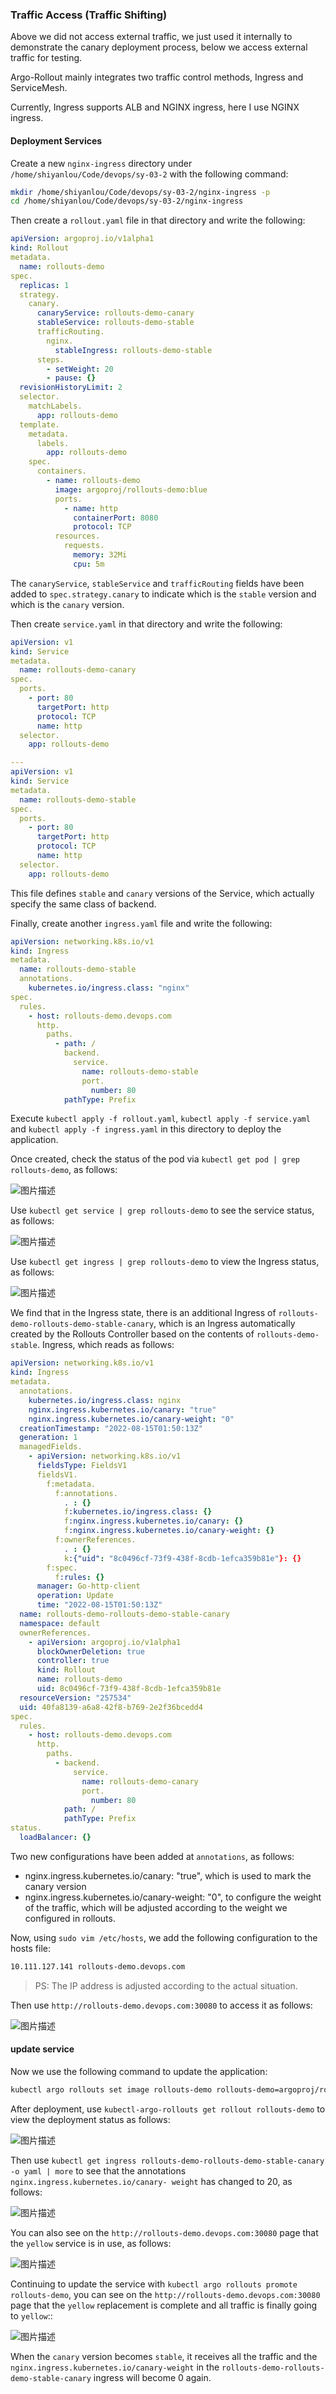 ### Traffic Access (Traffic Shifting)

Above we did not access external traffic, we just used it internally to demonstrate the canary deployment process, below we access external traffic for testing.

Argo-Rollout mainly integrates two traffic control methods, Ingress and ServiceMesh.

Currently, Ingress supports ALB and NGINX ingress, here I use NGINX ingress.

#### Deployment Services

Create a new `nginx-ingress` directory under `/home/shiyanlou/Code/devops/sy-03-2` with the following command:

```bash
mkdir /home/shiyanlou/Code/devops/sy-03-2/nginx-ingress -p
cd /home/shiyanlou/Code/devops/sy-03-2/nginx-ingress
```

Then create a `rollout.yaml` file in that directory and write the following:

```yaml
apiVersion: argoproj.io/v1alpha1
kind: Rollout
metadata.
  name: rollouts-demo
spec.
  replicas: 1
  strategy.
    canary.
      canaryService: rollouts-demo-canary
      stableService: rollouts-demo-stable
      trafficRouting.
        nginx.
          stableIngress: rollouts-demo-stable
      steps.
        - setWeight: 20
        - pause: {}
  revisionHistoryLimit: 2
  selector.
    matchLabels.
      app: rollouts-demo
  template.
    metadata.
      labels.
        app: rollouts-demo
    spec.
      containers.
        - name: rollouts-demo
          image: argoproj/rollouts-demo:blue
          ports.
            - name: http
              containerPort: 8080
              protocol: TCP
          resources.
            requests.
              memory: 32Mi
              cpu: 5m
```

The `canaryService`, `stableService` and `trafficRouting` fields have been added to `spec.strategy.canary` to indicate which is the `stable` version and which is the `canary` version.

Then create `service.yaml` in that directory and write the following:

```yaml
apiVersion: v1
kind: Service
metadata.
  name: rollouts-demo-canary
spec.
  ports.
    - port: 80
      targetPort: http
      protocol: TCP
      name: http
  selector.
    app: rollouts-demo

---
apiVersion: v1
kind: Service
metadata.
  name: rollouts-demo-stable
spec.
  ports.
    - port: 80
      targetPort: http
      protocol: TCP
      name: http
  selector.
    app: rollouts-demo
```

This file defines `stable` and `canary` versions of the Service, which actually specify the same class of backend.

Finally, create another `ingress.yaml` file and write the following:

```yaml
apiVersion: networking.k8s.io/v1
kind: Ingress
metadata.
  name: rollouts-demo-stable
  annotations.
    kubernetes.io/ingress.class: "nginx"
spec.
  rules.
    - host: rollouts-demo.devops.com
      http.
        paths.
          - path: /
            backend.
              service.
                name: rollouts-demo-stable
                port.
                  number: 80
            pathType: Prefix
```

Execute `kubectl apply -f rollout.yaml`, `kubectl apply -f service.yaml` and `kubectl apply -f ingress.yaml` in this directory to deploy the application.

Once created, check the status of the pod via `kubectl get pod | grep rollouts-demo`, as follows:

![图片描述](https://doc.shiyanlou.com/courses/10022/2123746/e1176730803972d52d9e482648f89505-0/wm)

Use `kubectl get service | grep rollouts-demo` to see the service status, as follows:

![图片描述](https://doc.shiyanlou.com/courses/10022/2123746/83d5f3fd38030b3c7962b1f3bf95523e-0/wm)

Use `kubectl get ingress | grep rollouts-demo` to view the Ingress status, as follows:

![图片描述](https://doc.shiyanlou.com/courses/10022/2123746/9732e862b90ccaa16e356328fd4e62c7-0/wm)

We find that in the Ingress state, there is an additional Ingress of `rollouts-demo-rollouts-demo-stable-canary`, which is an Ingress automatically created by the Rollouts Controller based on the contents of `rollouts-demo-stable`. Ingress, which reads as follows:

```yaml
apiVersion: networking.k8s.io/v1
kind: Ingress
metadata.
  annotations.
    kubernetes.io/ingress.class: nginx
    nginx.ingress.kubernetes.io/canary: "true"
    nginx.ingress.kubernetes.io/canary-weight: "0"
  creationTimestamp: "2022-08-15T01:50:13Z"
  generation: 1
  managedFields.
    - apiVersion: networking.k8s.io/v1
      fieldsType: FieldsV1
      fieldsV1.
        f:metadata.
          f:annotations.
            . : {}
            f:kubernetes.io/ingress.class: {}
            f:nginx.ingress.kubernetes.io/canary: {}
            f:nginx.ingress.kubernetes.io/canary-weight: {}
          f:ownerReferences.
            . : {}
            k:{"uid": "8c0496cf-73f9-438f-8cdb-1efca359b81e"}: {}
        f:spec.
          f:rules: {}
      manager: Go-http-client
      operation: Update
      time: "2022-08-15T01:50:13Z"
  name: rollouts-demo-rollouts-demo-stable-canary
  namespace: default
  ownerReferences.
    - apiVersion: argoproj.io/v1alpha1
      blockOwnerDeletion: true
      controller: true
      kind: Rollout
      name: rollouts-demo
      uid: 8c0496cf-73f9-438f-8cdb-1efca359b81e
  resourceVersion: "257534"
  uid: 40fa8139-a6a8-42f8-b769-2e2f36bcedd4
spec.
  rules.
    - host: rollouts-demo.devops.com
      http.
        paths.
          - backend.
              service.
                name: rollouts-demo-canary
                port.
                  number: 80
            path: /
            pathType: Prefix
status.
  loadBalancer: {}
```

Two new configurations have been added at `annotations`, as follows:

- nginx.ingress.kubernetes.io/canary: "true", which is used to mark the canary version
- nginx.ingress.kubernetes.io/canary-weight: "0", to configure the weight of the traffic, which will be adjusted according to the weight we configured in rollouts.

Now, using `sudo vim /etc/hosts`, we add the following configuration to the hosts file:

```bash
10.111.127.141 rollouts-demo.devops.com
```

> PS: The IP address is adjusted according to the actual situation.

Then use `http://rollouts-demo.devops.com:30080` to access it as follows:

![图片描述](https://doc.shiyanlou.com/courses/10022/2123746/a580b677c230aa793d0fb55d4fbde0d7-0/wm)

#### update service

Now we use the following command to update the application:

```bash
kubectl argo rollouts set image rollouts-demo rollouts-demo=argoproj/rollouts-demo:yellow
```

After deployment, use `kubectl-argo-rollouts get rollout rollouts-demo` to view the deployment status as follows:

![图片描述](https://doc.shiyanlou.com/courses/10022/2123746/ba6a989152805d3ee915cbce9225d7d7-0/wm)

Then use `kubectl get ingress rollouts-demo-rollouts-demo-stable-canary -o yaml | more` to see that the annotations `nginx.ingress.kubernetes.io/canary- weight` has changed to 20, as follows:

![图片描述](https://doc.shiyanlou.com/courses/10022/2123746/2f62b5c8206361ea6c18657050c9e785-0/wm)

You can also see on the `http://rollouts-demo.devops.com:30080` page that the `yellow` service is in use, as follows:

![图片描述](https://doc.shiyanlou.com/courses/10022/2123746/e1e2049f659214d6c43389b8d51419c6-0/wm)

Continuing to update the service with `kubectl argo rollouts promote rollouts-demo`, you can see on the `http://rollouts-demo.devops.com:30080` page that the `yellow` replacement is complete and all traffic is finally going to `yellow`::

![图片描述](https://doc.shiyanlou.com/courses/10022/2123746/ed29fbee27cb9953295f51e3b8e5887e-0/wm)

When the `canary` version becomes `stable`, it receives all the traffic and the `nginx.ingress.kubernetes.io/canary-weight` in the `rollouts-demo-rollouts-demo-stable-canary` ingress will become 0 again.
